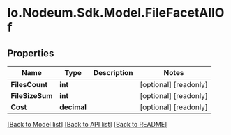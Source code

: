 # Io.Nodeum.Sdk.Model.FileFacetAllOf
## Properties

Name | Type | Description | Notes
------------ | ------------- | ------------- | -------------
**FilesCount** | **int** |  | [optional] [readonly] 
**FileSizeSum** | **int** |  | [optional] [readonly] 
**Cost** | **decimal** |  | [optional] [readonly] 

[[Back to Model list]](../README.md#documentation-for-models) [[Back to API list]](../README.md#documentation-for-api-endpoints) [[Back to README]](../README.md)

